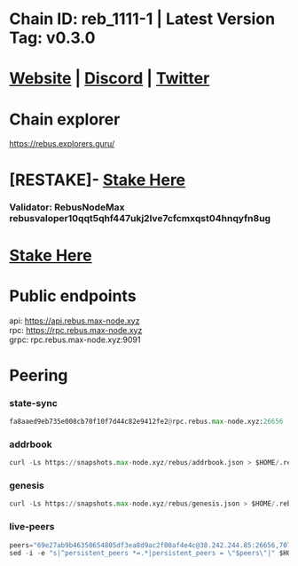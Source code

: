 # Chain ID: reb_1111-1 | Latest Version Tag:  v0.3.0
# [Website](https://www.rebuschain.com/) | [Discord](https://discord.gg/rebuschain) | [Twitter](https://twitter.com/RebusChain)

# Chain explorer
https://rebus.explorers.guru/
# [RESTAKE]- [Stake Here](https://rebus.tcnetwork.io/validator/rebusvaloper10qqt5qhf447ukj2lve7cfcmxqst04hnqyfn8ug)

### Validator: RebusNodeMax rebusvaloper10qqt5qhf447ukj2lve7cfcmxqst04hnqyfn8ug

# [Stake Here](https://rebus.tcnetwork.io/validator/rebusvaloper10qqt5qhf447ukj2lve7cfcmxqst04hnqyfn8ug)

# Public endpoints
api: https://api.rebus.max-node.xyz \
rpc: https://rpc.rebus.max-node.xyz \
grpc: rpc.rebus.max-node.xyz:9091

# Peering
### state-sync
```python
fa8aaed9eb735e008cb70f10f7d44c82e9412fe2@rpc.rebus.max-node.xyz:26656
```

### addrbook
```python
curl -Ls https://snapshots.max-node.xyz/rebus/addrbook.json > $HOME/.rebusd/config/addrbook.json
```
### genesis
```python
curl -Ls https://snapshots.max-node.xyz/rebus/genesis.json > $HOME/.rebusd/config/genesis.json
```

### live-peers
```python
peers="69e27ab9b46350654805df3ea8d9ac2f00af4e4c@38.242.244.85:26656,70765a2a1dba92151c22c35f962e0b71c1230b11@54.36.108.222:17656,c124ce0b508e8b9ed1c5b6957f362225659b5343@134.65.192.98:26656,b212d5740b2e11e54f56b072dc13b6134650cfb5@169.155.168.16:26656,7b77a388fba73d4c4f8e4134fbe5f4b1448a6c95@164.152.160.233:26656,a7d96dc929824613315dcc1c90fee119f28cc51f@164.152.160.207:26656,c126eed9cfede7802d78f570fec8175835309a73@141.95.127.146:26656,edd9df79965e71f4179f13977b79bf267c9e0b36@51.159.195.168:26656,cd71aa366822800a2aa7051fae69127f78b3f203@188.165.225.226:26656,3e319c765b7b48d518a2e3218efc317234b81681@142.132.159.188:26656,ff7621be29e39e9fdf07f2501e1a217201ca29ee@213.239.207.175:39656,5905428e1cff0564d386ee86bc62f97831b48132@65.109.69.154:29656,07b84cf4b47a2e5ad251267716fe05bcf30330cd@65.21.170.3:29656,a3d975c913570ad217d9a3de01a8616ad5ce20f8@142.132.128.137:26656,2f6b34ad97c4827dace87436f0299cf89fe0c056@136.243.95.80:46656,87102b5dd22c1d17f97197c078f23726ae3c6214@91.157.60.253:26656,d28516746773bfaeca4efa5537c0bf5990b8828e@65.21.229.33:27656,eae6728de0c1ed97aa93c01197da6371877bc197@23.88.5.169:19656,b8613a7717b0ebaf2100c360cf13c92c4de33100@195.201.63.87:41666,05483a7ec0160b17de1ad8e7793c7502e70e5525@146.59.85.223:17256,9c48280114e00f3105697ec8fd7254d63c91e41d@65.21.95.15:33656,92245ff5c7a4b293d2f0c7f9afca0ddad2e0fb52@65.108.244.178:26656,8f023504e27873141164b6fbf1c4b788ff8d533b@159.69.200.24:26656,5fb9952f3eaeb5be3aab37425831c2a4830a019d@65.21.133.125:29656,b5bf2242c981371224e5e9e89d6c265d554c8989@65.21.202.154:21656,85ad2e46ee69dc8e483f7f459e4954a8726f6d67@178.211.139.28:21656,d12f9b52ca0e11cdeca5c46e802249ade4c39c45@185.248.24.40:26656,d3a8fdbe6776fc71998fa893abcd634461b52b19@65.109.92.241:40106,275d2614d24c8ac015a7712702fcb99cef67ef67@65.108.124.219:29656,fc2944b77420f98a81725a73006668044412cd21@65.109.26.95:46656,89ded0a3987d22e46b756fead439e2a4d25f23cb@185.144.99.30:26656,34e3178b6e0f25451fd690c15fc199d5a9bdfb9b@15.204.197.11:26656,b1dcbb37514fbe215be54079e71aa39dac7fd0ae@64.5.123.203:26656,e9a613c7abab7d0f9c3827de6c8c080fb9521ab3@169.155.46.52:26656"
sed -i -e "s|^persistent_peers *=.*|persistent_peers = \"$peers\"|" $HOME/.rebusd/config/config.toml
```



